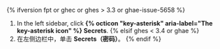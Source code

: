 {% ifversion fpt or ghec or ghes > 3.3 or ghae-issue-5658 %}
1. In the left sidebar, click **{% octicon "key-asterisk" aria-label="The key-asterisk icon" %} Secrets**.
{% elsif ghes < 3.4 or ghae %}
1. 在左侧边栏中，单击 **Secrets（密码）**。
{% endif %}
